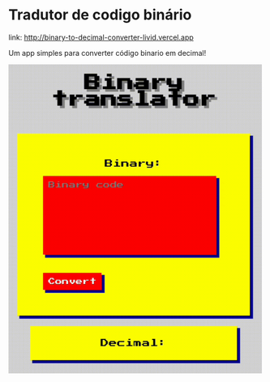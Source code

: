 # Tradutor de codigo binário 

link: http://binary-to-decimal-converter-livid.vercel.app

Um app simples para converter código binario em decimal!

<img src="gif.gif" width="500px">
